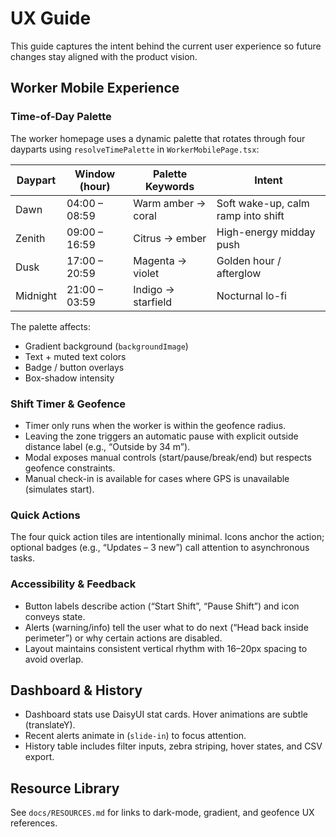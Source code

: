 # UX Guide

This guide captures the intent behind the current user experience so future changes stay aligned with the product vision.

## Worker Mobile Experience

### Time-of-Day Palette

The worker homepage uses a dynamic palette that rotates through four dayparts using `resolveTimePalette` in `WorkerMobilePage.tsx`:

| Daypart | Window (hour) | Palette Keywords | Intent |
|---------|----------------|------------------|--------|
| Dawn    | 04:00 – 08:59  | Warm amber → coral | Soft wake-up, calm ramp into shift |
| Zenith  | 09:00 – 16:59  | Citrus → ember | High-energy midday push |
| Dusk    | 17:00 – 20:59  | Magenta → violet | Golden hour / afterglow |
| Midnight| 21:00 – 03:59  | Indigo → starfield | Nocturnal lo-fi |

The palette affects:
- Gradient background (`backgroundImage`)
- Text + muted text colors
- Badge / button overlays
- Box-shadow intensity

### Shift Timer & Geofence

- Timer only runs when the worker is within the geofence radius.
- Leaving the zone triggers an automatic pause with explicit outside distance label (e.g., “Outside by 34 m”).
- Modal exposes manual controls (start/pause/break/end) but respects geofence constraints.
- Manual check-in is available for cases where GPS is unavailable (simulates start).

### Quick Actions

The four quick action tiles are intentionally minimal. Icons anchor the action; optional badges (e.g., “Updates – 3 new”) call attention to asynchronous tasks.

### Accessibility & Feedback

- Button labels describe action (“Start Shift”, “Pause Shift”) and icon conveys state.
- Alerts (warning/info) tell the user what to do next (“Head back inside perimeter”) or why certain actions are disabled.
- Layout maintains consistent vertical rhythm with 16–20px spacing to avoid overlap.

## Dashboard & History

- Dashboard stats use DaisyUI stat cards. Hover animations are subtle (translateY).
- Recent alerts animate in (`slide-in`) to focus attention.
- History table includes filter inputs, zebra striping, hover states, and CSV export.

## Resource Library

See `docs/RESOURCES.md` for links to dark-mode, gradient, and geofence UX references.
